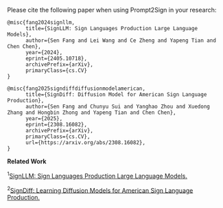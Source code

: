 Please cite the following paper when using Prompt2Sign in your research:

```
@misc{fang2024signllm,
      title={SignLLM: Sign Languages Production Large Language Models}, 
      author={Sen Fang and Lei Wang and Ce Zheng and Yapeng Tian and Chen Chen},
      year={2024},
      eprint={2405.10718},
      archivePrefix={arXiv},
      primaryClass={cs.CV}
}

@misc{fang2025signdiffdiffusionmodelamerican,
      title={SignDiff: Diffusion Model for American Sign Language Production}, 
      author={Sen Fang and Chunyu Sui and Yanghao Zhou and Xuedong Zhang and Hongbin Zhong and Yapeng Tian and Chen Chen},
      year={2025},
      eprint={2308.16082},
      archivePrefix={arXiv},
      primaryClass={cs.CV},
      url={https://arxiv.org/abs/2308.16082}, 
}
```

**Related Work**

<sup>1</sup>[SignLLM: Sign Languages Production Large Language Models.](https://arxiv.org/abs/2405.10718)

<sup>2</sup>[SignDiff: Learning Diffusion Models for American Sign Language Production.](https://arxiv.org/abs/2308.16082)
